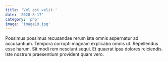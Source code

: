 ```yaml
---
title: 'Vel est velit.'
date: '2020-8-17'
category: 'php'
image: 'image19.jpg'
---
```


Possimus possimus recusandae rerum iste omnis aspernatur ad accusantium. Tempora corrupti magnam explicabo omnis ut. Repellendus esse harum. Sit modi rem nesciunt sequi. Et quaerat ipsa dolores reiciendis. Iste nostrum praesentium provident quam vero.
